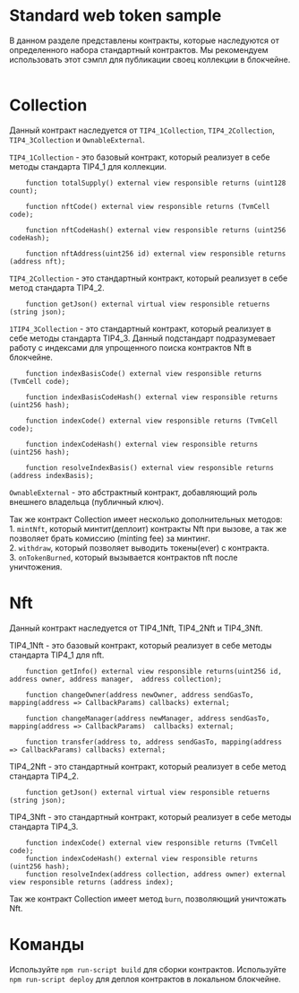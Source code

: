 # Standard web token sample

В данном разделе представлены контракты, которые наследуются от определенного набора стандартный контрактов. Мы рекомендуем использовать этот сэмпл для публикации своец коллекции в блокчейне.
<br><br>
<h1>Collection</h1>

Данный контракт наследуется от `TIP4_1Collection`, `TIP4_2Collection`, `TIP4_3Collection` и `OwnableExternal`. 

`TIP4_1Collection` - это базовый контракт, который реализует в себе методы стандарта TIP4_1 для коллекции.

```solidity
    function totalSupply() external view responsible returns (uint128 count);

    function nftCode() external view responsible returns (TvmCell code);

    function nftCodeHash() external view responsible returns (uint256 codeHash);

    function nftAddress(uint256 id) external view responsible returns (address nft);
```

`TIP4_2Collection` - это стандартный контракт, который реализует в себе метод стандарта TIP4_2.

```solidity
    function getJson() external virtual view responsible retuerns (string json);
```

`1TIP4_3Collection` - это стандартный контракт, который реализует в себе методы стандарта TIP4_3. Данный подстандарт подразумевает работу с индексами для упрощенного поиска контрактов Nft в блокчейне.

```solidity
    function indexBasisCode() external view responsible returns (TvmCell code);

    function indexBasisCodeHash() external view responsible returns (uint256 hash);

    function indexCode() external view responsible returns (TvmCell code);

    function indexCodeHash() external view responsible returns (uint256 hash);

    function resolveIndexBasis() external view responsible returns (address indexBasis);
```

`OwnableExternal` - это абстрактный контракт, добавляющий роль внешнего владельца (публичный ключ). 

Так же контракт Collection имеет несколько дополнительных методов:<br>
    1. `mintNft`, который минтит(деплоит) контракты Nft при вызове, а так же позволяет брать комиссию (minting fee) за минтинг.<br>
    2. `withdraw`, который позволяет выводить токены(ever) с контракта.<br>
    3. `onTokenBurned`, который вызывается контрактов nft после уничтожения.

<h1>Nft</h1>

Данный контракт наследуется от TIP4_1Nft, TIP4_2Nft и TIP4_3Nft. 

TIP4_1Nft - это базовый контракт, который реализует в себе методы стандарта TIP4_1 для nft.

```solidity
    function getInfo() external view responsible returns(uint256 id, address owner, address manager,  address collection);

    function changeOwner(address newOwner, address sendGasTo, mapping(address => CallbackParams) callbacks) external;

    function changeManager(address newManager, address sendGasTo, mapping(address => CallbackParams)  callbacks) external;

    function transfer(address to, address sendGasTo, mapping(address => CallbackParams) callbacks) external;
```

TIP4_2Nft - это стандартный контракт, который реализует в себе метод стандарта TIP4_2.

```solidity
    function getJson() external virtual view responsible retuerns (string json);
```

TIP4_3Nft - это стандартный контракт, который реализует в себе методы стандарта TIP4_3.

```solidity
    function indexCode() external view responsible returns (TvmCell code);
    function indexCodeHash() external view responsible returns (uint256 hash);
    function resolveIndex(address collection, address owner) external view responsible returns (address index);
```
Так же контракт Collection имеет метод `burn`, позволяющий уничтожать Nft.

<h1>Команды</h1>

Используйте `npm run-script build` для сборки контрактов.
Используйте `npm run-script deploy` для деплоя контрактов в локальном блокчейне.